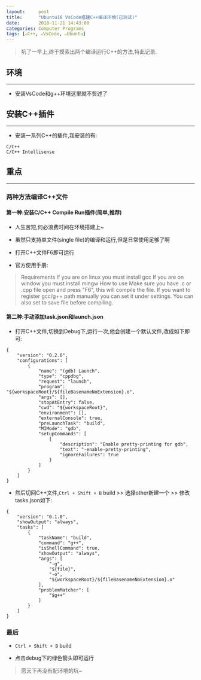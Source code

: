 ```yaml
---
layout:     post
title:      "Ubuntu18 VsCode搭建C++编译环境(已测试)"
date:       2018-11-21 14:43:00
categories: Computer Programs
tags: [๑C++, ๑VsCode, ๑Ubuntu]
---
```


> 坑了一早上,终于摸索出两个编译运行C++的方法,特此记录.

## 环境
---

- 安装VsCode和g++环境这里就不赀述了

## 安装C++插件
---

- 安装一系列C++的插件,我安装的有:
```
C/C++
C/C++ Intellisense
```

## 重点
---

### 两种方法编译C++文件

#### 第一种:安装C/C++ Compile Run插件(简单,推荐)

- 人生苦短,何必浪费时间在环境搭建上~

- 虽然只支持单文件(single file)的编译和运行,但是日常使用足够了啊

- 打开C++文件F6即可运行

- 官方使用手册:
>Requirements
If you are on linux you must install gcc
If you are on window you must install mingw
How to use
Make sure you have .c or .cpp file open and press "F6", this will compile the file. If you want to register gcc/g++ path manually you can set it under settings. You can also set to save file before compiling.

#### 第二种:手动添加task.json和launch.json

- 打开C++文件,切换到Debug下,运行一次,他会创建一个默认文件,改成如下即可:
```
{
    "version": "0.2.0",
    "configurations": [
        {
            "name": "(gdb) Launch",
            "type": "cppdbg",
            "request": "launch",
            "program": "${workspaceRoot}/${fileBasenameNoExtension}.o",
            "args": [],
            "stopAtEntry": false,
            "cwd": "${workspaceRoot}",
            "environment": [],
            "externalConsole": true,
            "preLaunchTask": "build",  
            "MIMode": "gdb",
            "setupCommands": [
                {
                    "description": "Enable pretty-printing for gdb",
                    "text": "-enable-pretty-printing",
                    "ignoreFailures": true
                }
            ]
        }
    ]
}
```

- 然后切回C++文件,`Ctrl + Shift + B` build >> 选择other新建一个 >> 修改tasks.json如下:
```
{  
    "version": "0.1.0",  
    "showOutput": "always",  
    "tasks": [
        {
            "taskName": "build",
            "command": "g++",
            "isShellCommand": true,
            "showOutput": "always",
            "args": [
                "-g",
                "${file}",
                "-o",
                "${workspaceRoot}/${fileBasenameNoExtension}.o"
            ],
            "problemMatcher": [
                "$g++"
            ]
        }
    ]  
}
```

### 最后

- `Ctrl + Shift + B` build

- 点击debug下的绿色箭头即可运行

> 愿天下再没有配环境的坑~
